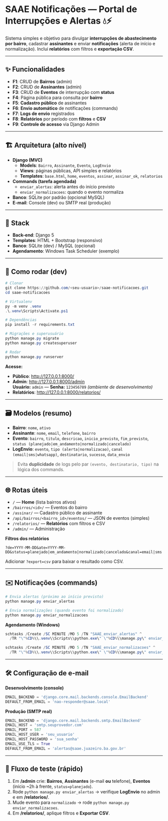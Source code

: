# SAAE Notificações — Portal de Interrupções e Alertas 💧⚡

Sistema simples e objetivo para divulgar **interrupções de abastecimento por bairro**, cadastrar **assinantes** e enviar **notificações** (alerta de início e normalização). Inclui **relatórios** com filtros e **exportação CSV**.

---

## ✨ Funcionalidades
- **F1**: CRUD de **Bairros** (admin)
- **F2**: CRUD de **Assinantes** (admin)
- **F3**: CRUD de **Eventos** de interrupção com **status**
- **F4**: Página pública para consulta por **bairro**
- **F5**: **Cadastro público** de assinantes
- **F6**: **Envio automático** de notificações (commands)
- **F7**: **Logs de envio** registrados
- **F8**: **Relatórios** por período com **filtros** e **CSV**
- **F9**: **Controle de acesso** via Django Admin

---

## 🏗️ Arquitetura (alto nível)
- **Django (MVC)**  
  - **Models**: `Bairro`, `Assinante`, `Evento`, `LogEnvio`  
  - **Views**: páginas públicas, API simples e relatórios  
  - **Templates**: `base.html`, `home`, `eventos`, `assinar`, `assinar_ok`, `relatorios`  
- **Commands (tarefa agendada)**  
  - `enviar_alertas`: alerta antes do início previsto  
  - `enviar_normalizacoes`: quando o evento normaliza  
- **Banco**: SQLite por padrão (opcional MySQL)  
- **E-mail**: Console (dev) ou SMTP real (produção)

---

## 🧰 Stack
- **Back-end**: Django 5  
- **Templates**: HTML + Bootstrap (responsivo)  
- **Banco**: SQLite (dev) / MySQL (opcional)  
- **Agendamento**: Windows Task Scheduler (exemplo)

---

## 🚀 Como rodar (dev)

```powershell
# Clonar
git clone https://github.com/<seu-usuario>/saae-notificacoes.git
cd saae-notificacoes

# Virtualenv
py -m venv .venv
.\.venv\Scripts\Activate.ps1

# Dependências
pip install -r requirements.txt

# Migrações e superusuário
python manage.py migrate
python manage.py createsuperuser

# Rodar
python manage.py runserver
```

**Acesse:**
- **Público**: http://127.0.0.1:8000/
- **Admin**: http://127.0.0.1:8000/admin  
  **Usuário:** `admin` — **Senha:** `123456789` *(ambiente de desenvolvimento)*
- **Relatórios**: http://127.0.0.1:8000/relatorios/

---

## 🗃️ Modelos (resumo)
- **Bairro**: `nome`, `ativo`  
- **Assinante**: `nome`, `email`, `telefone`, `bairro`  
- **Evento**: `bairro`, `titulo`, `descricao`, `inicio_previsto`, `fim_previsto`, `status (planejado|em_andamento|normalizado|cancelado)`  
- **LogEnvio**: `evento`, `tipo (alerta|normalizacao)`, `canal (email|sms|whatsapp)`, `destinatario`, `sucesso`, `data_envio`  

> Evita **duplicidade** de logs pelo par `(evento, destinatario, tipo)` na lógica dos commands.

---

## 🌐 Rotas úteis
- `/` — **Home** (lista bairros ativos)  
- `/bairros/<id>/` — Eventos do bairro  
- `/assinar/` — Cadastro público de assinante  
- `/api/bairros/<bairro_id>/eventos/` — JSON de eventos (simples)  
- `/relatorios/` — **Relatórios** com filtros e CSV  
- `/admin/` — Administração

**Filtros dos relatórios**  
```
?de=YYYY-MM-DD&ate=YYYY-MM-DD&status=planejado|em_andamento|normalizado|cancelado&canal=email|sms|whatsapp&tipo=alerta|normalizacao
```
Adicionar `?export=csv` para baixar o resultado como CSV.

---

## ✉️ Notificações (commands)

```powershell
# Envia alertas (próximo ao início previsto)
python manage.py enviar_alertas

# Envia normalizações (quando evento foi normalizado)
python manage.py enviar_normalizacoes
```

**Agendamento (Windows)**  
```powershell
schtasks /Create /SC MINUTE /MO 5 /TN "SAAE_enviar_alertas" ^
  /TR "\"%CD%\\.venv\\Scripts\\python.exe\" \"%CD%\\manage.py\" enviar_alertas" /F

schtasks /Create /SC MINUTE /MO 5 /TN "SAAE_enviar_normalizacoes" ^
  /TR "\"%CD%\\.venv\\Scripts\\python.exe\" \"%CD%\\manage.py\" enviar_normalizacoes" /F
```

---

## 🛠️ Configuração de e-mail

**Desenvolvimento (console)**
```python
EMAIL_BACKEND = 'django.core.mail.backends.console.EmailBackend'
DEFAULT_FROM_EMAIL = 'nao-responder@saae.local'
```

**Produção (SMTP real)**
```python
EMAIL_BACKEND = 'django.core.mail.backends.smtp.EmailBackend'
EMAIL_HOST = 'smtp.seuprovedor.com'
EMAIL_PORT = 587
EMAIL_HOST_USER = 'seu_usuario'
EMAIL_HOST_PASSWORD = 'sua_senha'
EMAIL_USE_TLS = True
DEFAULT_FROM_EMAIL = 'alertas@saae.juazeiro.ba.gov.br'
```

---

## 🧪 Fluxo de teste (rápido)
1. Em **/admin** crie: **Bairros**, **Assinantes** (e-mail **ou** telefone), **Eventos** (início ~2h à frente, `status=planejado`).  
2. Rode `python manage.py enviar_alertas` → verifique **LogEnvio** no admin e em **/relatorios/**.  
3. Mude evento para `normalizado` → rode `python manage.py enviar_normalizacoes`.  
4. Em **/relatorios/**, aplique filtros e **Exportar CSV**.
